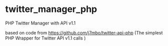 # twitter_manager_php
PHP Twitter Manager with API v1.1 

based on code from https://github.com/j7mbo/twitter-api-php (The simplest PHP Wrapper for Twitter API v1.1 calls )
